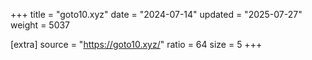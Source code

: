 +++
title = "goto10.xyz"
date = "2024-07-14"
updated = "2025-07-27"
weight = 5037

[extra]
source = "https://goto10.xyz/"
ratio = 64
size = 5
+++
